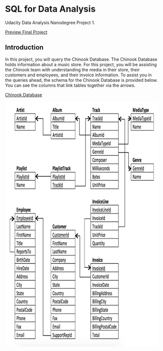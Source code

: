 # SQL for Data Analysis

Udacity Data Analysis Nanodegree Project 1.

[Preview Final Project](https://github.com/Ahmed-Ki/SQL-For-Data-Anaylsis/blob/8c40154a0ba757c9cbeb788b4781dd67a9d6642b/SQL-Project.pdf)

## Introduction

In this project, you will query the Chinook Database. The Chinook Database holds information about a music store. For this project, you will be assisting the Chinook team with understanding the media in their store, their customers and employees, and their invoice information. To assist you in the queries ahead, the schema for the Chinook Database is provided below. You can see the columns that link tables together via the arrows.

[Chinook Database](https://github.com/lerocha/chinook-database)

<img src="https://github.com/Ahmed-Ki/SQL-For-Data-Anaylsis/blob/0512c463787dee03dc57a8c7c105dec360689bea/chinookdb.png" width="950" height="800">
